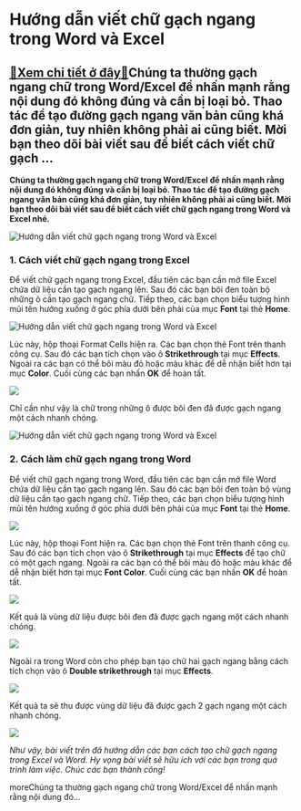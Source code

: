 Hướng dẫn viết chữ gạch ngang trong Word và Excel
=================================================

[:gift:Xem chi tiết ở đây:gift:](https://hddtvn.com/huong-dan-viet-chu-gach-ngang-trong-word-va-excel/)Chúng ta thường gạch ngang chữ trong Word/Excel để nhấn mạnh rằng nội dung đó không đúng và cần bị loại bỏ. Thao tác để tạo đường gạch ngang văn bản cũng khá đơn giản, tuy nhiên không phải ai cũng biết. Mời bạn theo dõi bài viết sau để biết cách viết chữ gạch …
---------------------------------------------------------------------------------------------------------------------------------------------------------------------------------------------------------------------------------------------------------------------

**Chúng ta thường gạch ngang chữ trong Word/Excel để nhấn mạnh rằng nội dung đó không đúng và cần bị loại bỏ. Thao tác để tạo đường gạch ngang văn bản cũng khá đơn giản, tuy nhiên không phải ai cũng biết. Mời bạn theo dõi bài viết sau để biết cách viết chữ gạch ngang trong Word và Excel nhé.**


![Hướng dẫn viết chữ gạch ngang trong Word và Excel](https://hddtvn.com/wp-content/uploads/2021/01/chu-gach-ngang-1.png "Hướng dẫn viết chữ gạch ngang trong Word và Excel")


### 1. Cách viết chữ gạch ngang trong Excel


Để viết chữ gạch ngang trong Excel, đầu tiên các bạn cần mở file Excel chứa dữ liệu cần tạo gạch ngang lên. Sau đó các bạn bôi đen toàn bộ những ô cần tạo gạch ngang chữ. Tiếp theo, các bạn chọn biểu tượng hình mũi tên hướng xuống ở góc phía dưới bên phải của mục **Font** tại thẻ **Home**.


![Hướng dẫn viết chữ gạch ngang trong Word và Excel](https://hddtvn.com/wp-content/uploads/2021/01/kqcQGnE.png "Hướng dẫn viết chữ gạch ngang trong Word và Excel")


Lúc này, hộp thoại Format Cells hiện ra. Các bạn chọn thẻ Font trên thanh công cụ. Sau đó các bạn tích chọn vào ô **Strikethrough** tại mục **Effects**. Ngoài ra các bạn có thể bôi màu đỏ hoặc màu khác để dễ nhận biết hơn tại mục **Color**. Cuối cùng các bạn nhấn **OK** để hoàn tất.


![](https://hddtvn.com/wp-content/uploads/2021/01/cdsBYGb.png)


Chỉ cần như vậy là chữ trong những ô được bôi đen đã được gạch ngang một cách nhanh chóng.


![Hướng dẫn viết chữ gạch ngang trong Word và Excel](https://hddtvn.com/wp-content/uploads/2021/01/CNsMABI.png "Hướng dẫn viết chữ gạch ngang trong Word và Excel")


### 2. Cách làm chữ gạch ngang trong Word


Để viết chữ gạch ngang trong Word, đầu tiên các bạn cần mở file Word chứa dữ liệu cần tạo gạch ngang lên. Sau đó các bạn bôi đen toàn bộ vùng dữ liệu cần tạo gạch ngang chữ. Tiếp theo, các bạn chọn biểu tượng hình mũi tên hướng xuống ở góc phía dưới bên phải của mục **Font** tại thẻ **Home**.


![](https://hddtvn.com/wp-content/uploads/2021/01/EkGyNU2.png)


Lúc này, hộp thoại Font hiện ra. Các bạn chọn thẻ Font trên thanh công cụ. Sau đó các bạn tích chọn vào ô **Strikethrough** tại mục **Effects** để tạo chữ có một gạch ngang. Ngoài ra các bạn có thể bôi màu đỏ hoặc màu khác để dễ nhận biết hơn tại mục **Font Color**. Cuối cùng các bạn nhấn **OK** để hoàn tất.


![](https://hddtvn.com/wp-content/uploads/2021/01/dyBTXv7.png)


Kết quả là vùng dữ liệu được bôi đen đã được gạch ngang một cách nhanh chóng.


![](https://hddtvn.com/wp-content/uploads/2021/01/G4K80mO.png)


Ngoài ra trong Word còn cho phép bạn tạo chữ hai gạch ngang bằng cách tích chọn vào ô **Double strikethrough** tại mục **Effects**.


![](https://hddtvn.com/wp-content/uploads/2021/01/IoOMj9E.png)


Kết quả ta sẽ thu được vùng dữ liệu đã được gạch 2 gạch ngang một cách nhanh chóng.


[![](https://hddtvn.com/wp-content/uploads/2021/01/fLinoFb.png)](https://hddtvn.com/wp-content/uploads/2021/01/fLinoFb.png)


*Như vậy, bài viết trên đã hướng dẫn các bạn cách tạo chữ gạch ngang trong Excel và Word. Hy vọng bài viết sẽ hữu ích với các bạn trong quá trình làm việc. Chúc các bạn thành công!*


moreChúng ta thường gạch ngang chữ trong Word/Excel để nhấn mạnh rằng nội dung đó…

